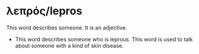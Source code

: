 # λεπρός/lepros
This word describes someone. It is an adjective.

* This word describes someone who is leprous. This word is used to talk about someone with a kind of skin disease.
